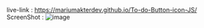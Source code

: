live-link : https://mariumakterdev.github.io/To-do-Button-icon-JS/ <br>
ScreenShot : ![image](https://github.com/user-attachments/assets/a602d3ac-1439-4364-8ccb-ff09ec6dd0ce)


